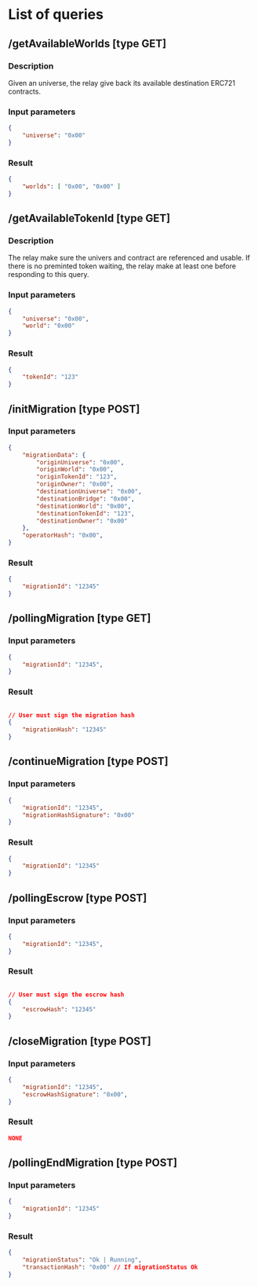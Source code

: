 # List of queries

## /getAvailableWorlds [type GET]

### Description

Given an universe, the relay give back its available destination ERC721 contracts.

### Input parameters

```json
{
    "universe": "0x00"
}
```

### Result

```json
{
    "worlds": [ "0x00", "0x00" ]
}
```

## /getAvailableTokenId [type GET]

### Description

The relay make sure the univers and contract are referenced and usable. If there is no preminted token waiting, the relay make at least one before responding to this query.

### Input parameters

```json
{
    "universe": "0x00",
    "world": "0x00"
}
```

### Result

```json
{
    "tokenId": "123"
}
```


## /initMigration [type POST]

### Input parameters

```json
{
    "migrationData": {
        "originUniverse": "0x00",
        "originWorld": "0x00",
        "originTokenId": "123",
        "originOwner": "0x00",
        "destinationUniverse": "0x00",
        "destinationBridge": "0x00",
        "destinationWorld": "0x00",
        "destinationTokenId": "123",
        "destinationOwner": "0x00"
    },
    "operatorHash": "0x00",
}
```

### Result

```json
{
    "migrationId": "12345"
}
```

## /pollingMigration [type GET]

### Input parameters

```json
{
    "migrationId": "12345",
}
```

### Result

```json

// User must sign the migration hash
{
    "migrationHash": "12345"
}

```

## /continueMigration [type POST]

### Input parameters

```json
{
    "migrationId": "12345",
    "migrationHashSignature": "0x00"
}
```

### Result

```json
{
    "migrationId": "12345"
}
```


## /pollingEscrow [type POST]

### Input parameters

```json
{
    "migrationId": "12345",
}
```

### Result

```json

// User must sign the escrow hash
{
    "escrowHash": "12345"
}

```


## /closeMigration [type POST]

### Input parameters

```json
{
    "migrationId": "12345",
    "escrowHashSignature": "0x00",
}
```

### Result

```json
NONE
```

## /pollingEndMigration [type POST]

### Input parameters

```json
{
    "migrationId": "12345"
}
```

### Result

```json
{
    "migrationStatus": "Ok | Running",
    "transactionHash": "0x00" // If migrationStatus Ok
}
```
